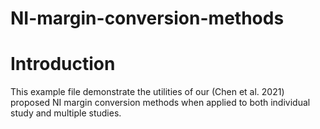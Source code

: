 # NI-margin-conversion-methods

# Introduction

This example file demonstrate the utilities of our (Chen et al. 2021) proposed NI margin conversion methods when applied to both individual study and multiple studies. 
